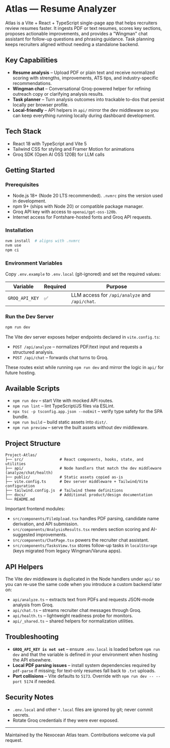 # Atlas — Resume Analyzer

Atlas is a Vite + React + TypeScript single-page app that helps recruiters review resumes faster. It ingests PDF or text resumes, scores key sections, proposes actionable improvements, and provides a "Wingman" chat assistant for follow-up questions and phrasing guidance. Task planning keeps recruiters aligned without needing a standalone backend.

## Key Capabilities
- **Resume analysis** – Upload PDF or plain text and receive normalized scoring with strengths, improvements, ATS tips, and industry-specific recommendations.
- **Wingman chat** – Conversational Groq-powered helper for refining outreach copy or clarifying analysis results.
- **Task planner** – Turn analysis outcomes into trackable to-dos that persist locally per browser profile.
- **Local-friendly** – API helpers in `api/` mirror the dev middleware so you can keep everything running locally during dashboard development.

## Tech Stack
- React 18 with TypeScript and Vite 5
- Tailwind CSS for styling and Framer Motion for animations
- Groq SDK (Open AI OSS 120B) for LLM calls

## Getting Started
### Prerequisites
- Node.js 18+ (Node 20 LTS recommended). `.nvmrc` pins the version used in development.
- npm 9+ (ships with Node 20) or compatible package manager.
- Groq API key with access to `openai/gpt-oss-120b`.
- Internet access for Fontshare-hosted fonts and Groq API requests.

### Installation
```bash
nvm install  # aligns with .nvmrc
nvm use
npm ci
```

### Environment Variables
Copy `.env.example` to `.env.local` (git-ignored) and set the required values:

| Variable | Required | Purpose |
| --- | --- | --- |
| `GROQ_API_KEY` | ✅ | LLM access for `/api/analyze` and `/api/chat`.

### Run the Dev Server
```bash
npm run dev
```

The Vite dev server exposes helper endpoints declared in `vite.config.ts`:
- `POST /api/analyze` – normalizes PDF/text input and requests a structured analysis.
- `POST /api/chat` – forwards chat turns to Groq.

These routes exist while running `npm run dev` and mirror the logic in `api/` for future hosting.

## Available Scripts
- `npm run dev` – start Vite with mocked API routes.
- `npm run lint` – lint TypeScript/JS files via ESLint.
- `npx tsc -p tsconfig.app.json --noEmit` – verify type safety for the SPA bundle.
- `npm run build` – build static assets into `dist/`.
- `npm run preview` – serve the built assets without dev middleware.

## Project Structure
```
Project-Atlas/
├── src/                # React components, hooks, state, and utilities
├── api/                # Node handlers that match the dev middleware (analyze/chat/health)
├── public/             # Static assets copied as-is
├── vite.config.ts      # Dev server middleware + Tailwind/Vite configuration
├── tailwind.config.js  # Tailwind theme definitions
├── docs/               # Additional product/design documentation
└── README.md
```

Important frontend modules:
- `src/components/FileUpload.tsx` handles PDF parsing, candidate name derivation, and API submission.
- `src/components/AnalysisResults.tsx` renders section scoring and AI-suggested improvements.
- `src/components/ChatPage.tsx` powers the recruiter chat assistant.
- `src/components/TasksView.tsx` stores follow-up tasks in `localStorage` (keys migrated from legacy Wingman/Varuna apps).

## API Helpers
The Vite dev middleware is duplicated in the Node handlers under `api/` so you can re-use the same code when you introduce a custom backend later on:
- `api/analyze.ts` – extracts text from PDFs and requests JSON-mode analysis from Groq.
- `api/chat.ts` – streams recruiter chat messages through Groq.
- `api/health.ts` – lightweight readiness probe for monitors.
- `api/_shared.ts` – shared helpers for normalization utilities.

## Troubleshooting
- **`GROQ_API_KEY is not set`** – ensure `.env.local` is loaded before `npm run dev` and that the variable is defined in your environment when hosting the API elsewhere.
- **Local PDF parsing issues** – install system dependencies required by `pdf-parse` if missing; for text-only resumes fall back to `.txt` uploads.
- **Port collisions** – Vite defaults to `5173`. Override with `npm run dev -- --port 5174` if needed.

## Security Notes
- `.env.local` and other `*.local` files are ignored by git; never commit secrets.
- Rotate Groq credentials if they were ever exposed.

---
Maintained by the Nexocean Atlas team. Contributions welcome via pull request.
